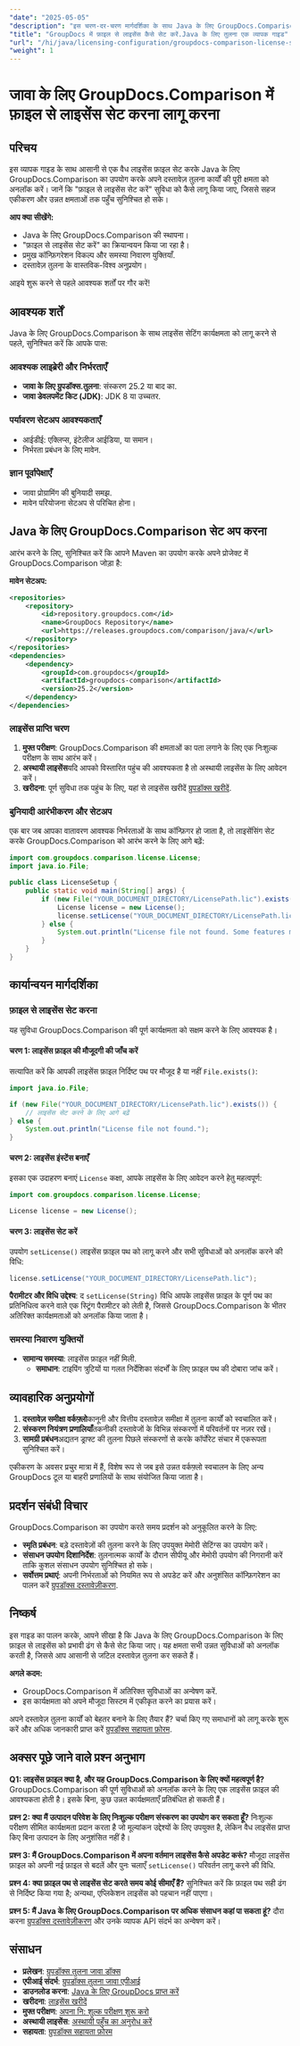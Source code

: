 ```yaml
---
"date": "2025-05-05"
"description": "इस चरण-दर-चरण मार्गदर्शिका के साथ Java के लिए GroupDocs.Comparison में लाइसेंस फ़ाइल सेट करना सीखें। संपूर्ण सुविधाएँ अनलॉक करें और दस्तावेज़ तुलना कार्यों को कुशलतापूर्वक बढ़ाएँ।"
"title": "GroupDocs में फ़ाइल से लाइसेंस कैसे सेट करें.Java के लिए तुलना एक व्यापक गाइड"
"url": "/hi/java/licensing-configuration/groupdocs-comparison-license-setup-java/"
"weight": 1
---
```


# जावा के लिए GroupDocs.Comparison में फ़ाइल से लाइसेंस सेट करना लागू करना

## परिचय

इस व्यापक गाइड के साथ आसानी से एक वैध लाइसेंस फ़ाइल सेट करके Java के लिए GroupDocs.Comparison का उपयोग करके अपने दस्तावेज़ तुलना कार्यों की पूरी क्षमता को अनलॉक करें। जानें कि "फ़ाइल से लाइसेंस सेट करें" सुविधा को कैसे लागू किया जाए, जिससे सहज एकीकरण और उन्नत क्षमताओं तक पहुँच सुनिश्चित हो सके।

**आप क्या सीखेंगे:**
- Java के लिए GroupDocs.Comparison की स्थापना।
- "फ़ाइल से लाइसेंस सेट करें" का क्रियान्वयन किया जा रहा है। 
- प्रमुख कॉन्फ़िगरेशन विकल्प और समस्या निवारण युक्तियाँ.
- दस्तावेज़ तुलना के वास्तविक-विश्व अनुप्रयोग।

आइये शुरू करने से पहले आवश्यक शर्तों पर गौर करें!

## आवश्यक शर्तें

Java के लिए GroupDocs.Comparison के साथ लाइसेंस सेटिंग कार्यक्षमता को लागू करने से पहले, सुनिश्चित करें कि आपके पास:

### आवश्यक लाइब्रेरी और निर्भरताएँ
- **जावा के लिए ग्रुपडॉक्स.तुलना**: संस्करण 25.2 या बाद का.
- **जावा डेवलपमेंट किट (JDK)**: JDK 8 या उच्चतर.

### पर्यावरण सेटअप आवश्यकताएँ
- आईडीई: एक्लिप्स, इंटेलीज आईडिया, या समान।
- निर्भरता प्रबंधन के लिए मावेन.

### ज्ञान पूर्वापेक्षाएँ
- जावा प्रोग्रामिंग की बुनियादी समझ.
- मावेन परियोजना सेटअप से परिचित होना।

## Java के लिए GroupDocs.Comparison सेट अप करना

आरंभ करने के लिए, सुनिश्चित करें कि आपने Maven का उपयोग करके अपने प्रोजेक्ट में GroupDocs.Comparison जोड़ा है:

**मावेन सेटअप:**

```xml
<repositories>
    <repository>
        <id>repository.groupdocs.com</id>
        <name>GroupDocs Repository</name>
        <url>https://releases.groupdocs.com/comparison/java/</url>
    </repository>
</repositories>
<dependencies>
    <dependency>
        <groupId>com.groupdocs</groupId>
        <artifactId>groupdocs-comparison</artifactId>
        <version>25.2</version>
    </dependency>
</dependencies>
```

### लाइसेंस प्राप्ति चरण

1. **मुफ्त परीक्षण**: GroupDocs.Comparison की क्षमताओं का पता लगाने के लिए एक निःशुल्क परीक्षण के साथ आरंभ करें।
2. **अस्थायी लाइसेंस**यदि आपको विस्तारित पहुंच की आवश्यकता है तो अस्थायी लाइसेंस के लिए आवेदन करें।
3. **खरीदना**: पूर्ण सुविधा तक पहुंच के लिए, यहां से लाइसेंस खरीदें [ग्रुपडॉक्स खरीदें](https://purchase.groupdocs.com/buy).

### बुनियादी आरंभीकरण और सेटअप

एक बार जब आपका वातावरण आवश्यक निर्भरताओं के साथ कॉन्फ़िगर हो जाता है, तो लाइसेंसिंग सेट करके GroupDocs.Comparison को आरंभ करने के लिए आगे बढ़ें:

```java
import com.groupdocs.comparison.license.License;
import java.io.File;

public class LicenseSetup {
    public static void main(String[] args) {
        if (new File("YOUR_DOCUMENT_DIRECTORY/LicensePath.lic").exists()) {
            License license = new License();
            license.setLicense("YOUR_DOCUMENT_DIRECTORY/LicensePath.lic");
        } else {
            System.out.println("License file not found. Some features may be limited.");
        }
    }
}
```

## कार्यान्वयन मार्गदर्शिका

### फ़ाइल से लाइसेंस सेट करना

यह सुविधा GroupDocs.Comparison की पूर्ण कार्यक्षमता को सक्षम करने के लिए आवश्यक है।

#### चरण 1: लाइसेंस फ़ाइल की मौजूदगी की जाँच करें
सत्यापित करें कि आपकी लाइसेंस फ़ाइल निर्दिष्ट पथ पर मौजूद है या नहीं `File.exists()`:

```java
import java.io.File;

if (new File("YOUR_DOCUMENT_DIRECTORY/LicensePath.lic").exists()) {
    // लाइसेंस सेट करने के लिए आगे बढ़ें
} else {
    System.out.println("License file not found.");
}
```

#### चरण 2: लाइसेंस इंस्टेंस बनाएँ
इसका एक उदाहरण बनाएं `License` कक्षा, आपके लाइसेंस के लिए आवेदन करने हेतु महत्वपूर्ण:

```java
import com.groupdocs.comparison.license.License;

License license = new License();
```

#### चरण 3: लाइसेंस सेट करें
उपयोग `setLicense()` लाइसेंस फ़ाइल पथ को लागू करने और सभी सुविधाओं को अनलॉक करने की विधि:

```java
license.setLicense("YOUR_DOCUMENT_DIRECTORY/LicensePath.lic");
```
**पैरामीटर और विधि उद्देश्य**: द `setLicense(String)` विधि आपके लाइसेंस फ़ाइल के पूर्ण पथ का प्रतिनिधित्व करने वाले एक स्ट्रिंग पैरामीटर को लेती है, जिससे GroupDocs.Comparison के भीतर अतिरिक्त कार्यक्षमताओं को अनलॉक किया जाता है।

### समस्या निवारण युक्तियों
- **सामान्य समस्या**: लाइसेंस फ़ाइल नहीं मिली.
  - **समाधान**: टाइपिंग त्रुटियों या गलत निर्देशिका संदर्भों के लिए फ़ाइल पथ की दोबारा जांच करें।

## व्यावहारिक अनुप्रयोगों

1. **दस्तावेज़ समीक्षा वर्कफ़्लो**कानूनी और वित्तीय दस्तावेज़ समीक्षा में तुलना कार्यों को स्वचालित करें।
2. **संस्करण नियंत्रण प्रणालियाँ**तकनीकी दस्तावेजों के विभिन्न संस्करणों में परिवर्तनों पर नज़र रखें।
3. **सामग्री प्रबंधन**अद्यतन ड्राफ्ट की तुलना पिछले संस्करणों से करके कॉर्पोरेट संचार में एकरूपता सुनिश्चित करें।

एकीकरण के अवसर प्रचुर मात्रा में हैं, विशेष रूप से जब इसे उन्नत वर्कफ़्लो स्वचालन के लिए अन्य GroupDocs टूल या बाहरी प्रणालियों के साथ संयोजित किया जाता है।

## प्रदर्शन संबंधी विचार

GroupDocs.Comparison का उपयोग करते समय प्रदर्शन को अनुकूलित करने के लिए:
- **स्मृति प्रबंधन**: बड़े दस्तावेज़ों की तुलना करने के लिए उपयुक्त मेमोरी सेटिंग्स का उपयोग करें।
- **संसाधन उपयोग दिशानिर्देश**: तुलनात्मक कार्यों के दौरान सीपीयू और मेमोरी उपयोग की निगरानी करें ताकि कुशल संसाधन उपयोग सुनिश्चित हो सके।
- **सर्वोत्तम प्रथाएं**: अपनी निर्भरताओं को नियमित रूप से अपडेट करें और अनुशंसित कॉन्फ़िगरेशन का पालन करें [ग्रुपडॉक्स दस्तावेज़ीकरण](https://docs.groupdocs.com/comparison/java/).

## निष्कर्ष

इस गाइड का पालन करके, आपने सीखा है कि Java के लिए GroupDocs.Comparison के लिए फ़ाइल से लाइसेंस को प्रभावी ढंग से कैसे सेट किया जाए। यह क्षमता सभी उन्नत सुविधाओं को अनलॉक करती है, जिससे आप आसानी से जटिल दस्तावेज़ तुलना कर सकते हैं।

**अगले कदम:**
- GroupDocs.Comparison में अतिरिक्त सुविधाओं का अन्वेषण करें.
- इस कार्यक्षमता को अपने मौजूदा सिस्टम में एकीकृत करने का प्रयास करें।

अपने दस्तावेज़ तुलना कार्यों को बेहतर बनाने के लिए तैयार हैं? चर्चा किए गए समाधानों को लागू करके शुरू करें और अधिक जानकारी प्राप्त करें [ग्रुपडॉक्स सहायता फ़ोरम](https://forum.groupdocs.com/c/comparison).

## अक्सर पूछे जाने वाले प्रश्न अनुभाग

**Q1: लाइसेंस फ़ाइल क्या है, और यह GroupDocs.Comparison के लिए क्यों महत्वपूर्ण है?**
GroupDocs.Comparison की पूर्ण सुविधाओं को अनलॉक करने के लिए एक लाइसेंस फ़ाइल की आवश्यकता होती है। इसके बिना, कुछ उन्नत कार्यक्षमताएँ प्रतिबंधित हो सकती हैं।

**प्रश्न 2: क्या मैं उत्पादन परिवेश के लिए निःशुल्क परीक्षण संस्करण का उपयोग कर सकता हूँ?**
निःशुल्क परीक्षण सीमित कार्यक्षमता प्रदान करता है जो मूल्यांकन उद्देश्यों के लिए उपयुक्त है, लेकिन वैध लाइसेंस प्राप्त किए बिना उत्पादन के लिए अनुशंसित नहीं है।

**प्रश्न 3: मैं GroupDocs.Comparison में अपना वर्तमान लाइसेंस कैसे अपडेट करूं?**
मौजूदा लाइसेंस फ़ाइल को अपनी नई फ़ाइल से बदलें और पुनः चलाएँ `setLicense()` परिवर्तन लागू करने की विधि.

**प्रश्न 4: क्या फ़ाइल पथ से लाइसेंस सेट करते समय कोई सीमाएँ हैं?**
सुनिश्चित करें कि फ़ाइल पथ सही ढंग से निर्दिष्ट किया गया है; अन्यथा, एप्लिकेशन लाइसेंस को पहचान नहीं पाएगा।

**प्रश्न 5: मैं Java के लिए GroupDocs.Comparison पर अधिक संसाधन कहां पा सकता हूं?**
दौरा करना [ग्रुपडॉक्स दस्तावेज़ीकरण](https://docs.groupdocs.com/comparison/java/) और उनके व्यापक API संदर्भ का अन्वेषण करें।

## संसाधन
- **प्रलेखन**: [ग्रुपडॉक्स तुलना जावा डॉक्स](https://docs.groupdocs.com/comparison/java/)
- **एपीआई संदर्भ**: [ग्रुपडॉक्स तुलना जावा एपीआई](https://reference.groupdocs.com/comparison/java/)
- **डाउनलोड करना**: [Java के लिए GroupDocs प्राप्त करें](https://releases.groupdocs.com/comparison/java/)
- **खरीदना**: [लाइसेंस खरीदें](https://purchase.groupdocs.com/buy)
- **मुफ्त परीक्षण**: [अपना नि: शुल्क परीक्षण शुरू करो](https://releases.groupdocs.com/comparison/java/)
- **अस्थायी लाइसेंस**: [अस्थायी पहुँच का अनुरोध करें](https://purchase.groupdocs.com/temporary-license/)
- **सहायता**: [ग्रुपडॉक्स सहायता फ़ोरम](https://forum.groupdocs.com/c/comparison)